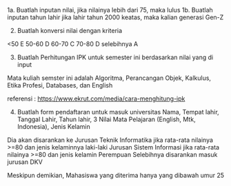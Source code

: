 1a. Buatlah inputan nilai, jika nilainya lebih dari 75, maka lulus
1b. Buatlah inputan tahun lahir 
jika lahir tahun 2000 keatas, maka kalian generasi Gen-Z

2. Buatlah konversi nilai dengan kriteria

<50 E
50-60 D
60-70 C
70-80 D
selebihnya A

3. Buatlah Perhitungan IPK untuk semester ini berdasarkan nilai yang di input

Mata kuliah semster ini adalah Algoritma, Perancangan Objek, Kalkulus, Etika Profesi, Databases, dan English

referensi : https://www.ekrut.com/media/cara-menghitung-ipk

4. Buatlah form pendaftaran untuk masuk universitas
Nama, Tempat lahir, Tanggal Lahir, Tahun lahir, 3 Nilai Mata Pelajaran (English, Mtk, Indonesia), Jenis Kelamin

Dia akan disarankan ke
Jurusan Teknik Informatika jika rata-rata nilainya >=80 dan jenis kelaminnya laki-laki
Jurusan Sistem Informasi jika rata-rata nilainya >=80 dan jenis kelamin Perempuan
Selebihnya disarankan masuk jurusan DKV

Meskipun demikian, Mahasiswa yang diterima hanya yang dibawah umur 25
